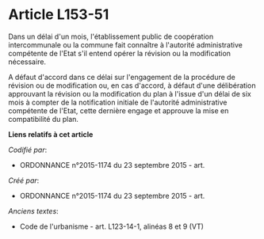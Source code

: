 # Article L153-51

Dans un délai d'un mois, l'établissement public de coopération intercommunale ou la commune fait connaître à l'autorité
administrative compétente de l'Etat s'il entend opérer la révision ou la modification nécessaire.

A défaut d'accord dans ce délai sur l'engagement de la procédure de révision ou de modification ou, en cas d'accord, à défaut
d'une délibération approuvant la révision ou la modification du plan à l'issue d'un délai de six mois à compter de la
notification initiale de l'autorité administrative compétente de l'Etat, cette dernière engage et approuve la mise en
compatibilité du plan.

**Liens relatifs à cet article**

_Codifié par_:

  - ORDONNANCE n°2015-1174 du 23 septembre 2015 - art.

_Créé par_:

  - ORDONNANCE n°2015-1174 du 23 septembre 2015 - art.

_Anciens textes_:

  - Code de l'urbanisme - art. L123-14-1, alinéas 8 et 9  (VT)
